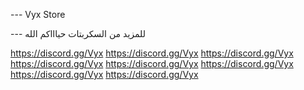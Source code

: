 --- Vyx Store

--- للمزيد من السكربتات حياااكم الله 


https://discord.gg/Vyx
https://discord.gg/Vyx
https://discord.gg/Vyx
https://discord.gg/Vyx
https://discord.gg/Vyx
https://discord.gg/Vyx
https://discord.gg/Vyx
https://discord.gg/Vyx